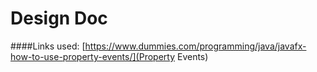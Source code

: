 # Design Doc
####Links used:
[https://www.dummies.com/programming/java/javafx-how-to-use-property-events/](Property Events)
